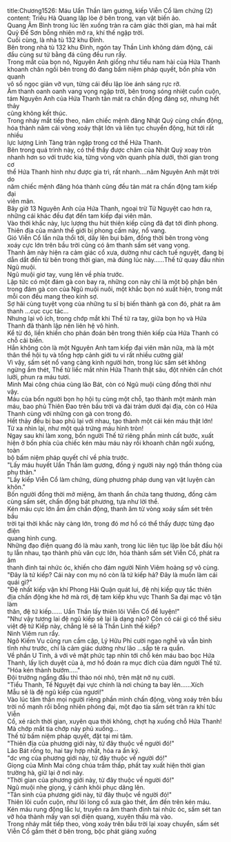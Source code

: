 title:Chương1526: Máu Uẩn Thần làm gương, kiếp Viễn Cổ làm chứng (2)
content:
Triêu Hà Quang lập lòe ở bên trong, vạn vật biến ảo.<br>Quang Âm Bình trong lúc lên xuống tràn ra cảm giác thời gian, mà hai mắt<br>Quỷ Đế Sơn bỗng nhiên mở ra, khí thế ngập trời.<br>Cuối cùng, là nhà tù 132 khu Đinh.<br>Bên trong nhà tù 132 khu Đinh, ngón tay Thần Linh không dám động, cái<br>đầu cùng sư tử bằng đá cũng đều run rẩy.<br>Trong mắt của bọn nó, Nguyên Anh giống như tiểu nam hài của Hứa Thanh<br>khoanh chân ngồi bên trong đó đang bấm niệm pháp quyết, bốn phía vờn quanh<br>vô số ngọc giản vỡ vụn, từng cái đều lập lòe ánh sáng rực rỡ.<br>Âm thanh oanh oanh vang vọng ngập trời, bên trong sóng nhiệt cuồn cuộn,<br>tám Nguyên Anh của Hứa Thanh tản mát ra chấn động đáng sợ, nhưng hết thảy<br>cũng không kết thúc.<br>Trong nháy mắt tiếp theo, năm chiếc mệnh đăng Nhật Quỹ cùng chấn động,<br>hóa thành năm cái vòng xoáy thật lớn và liên tục chuyển động, hút tới rất nhiều<br>lực lượng Linh Tàng tràn ngập trong cơ thể Hứa Thanh.<br>Bên trong quá trình này, có thể thấy được châm của Nhật Quỹ xoay tròn<br>nhanh hơn so với trước kia, từng vòng vờn quanh phía dưới, thời gian trong cơ<br>thể Hứa Thanh hình như được gia trì, rất nhanh….năm Nguyên Anh mặt trời do<br>năm chiếc mệnh đăng hóa thành cũng đều tản mát ra chấn động tam kiếp đại<br>viên mãn.<br>Bây giờ 13 Nguyên Anh của Hứa Thanh, ngoại trừ Tử Nguyệt cao hơn ra,<br>những cái khác đều đạt đến tam kiếp đại viên mãn.<br>Vào thời khắc này, lực lượng thu hút thiên kiếp cũng đã đạt tới đỉnh phong.<br>Thiên địa của mảnh thế giới bị phong cấm này, nổ vang.<br>Gió Viễn Cổ lần nữa thổi tới, dấy lên bụi bặm, đồng thời bên trong vòng<br>xoáy cực lớn trên bầu trời cũng có âm thanh sấm sét vang vọng.<br>Thanh âm này hiện ra cảm giác cổ xưa, dường như cách tuế nguyệt, đang bị<br>dẫn dắt đến từ bên trong thời gian, mà đúng lúc này……Thế tử quay đầu nhìn<br>Ngũ muội.<br>Ngũ muội giơ tay, vung lên về phía trước.<br>Lập tức có một đám gà con bay ra, những con này chỉ là một bộ phận bên<br>trong đám gà con của Ngũ muội nuôi, một khắc bọn nó xuất hiện, trong mắt<br>mỗi con đều mang theo kinh sợ.<br>Sợ hãi cùng tuyệt vọng của những tu sĩ bị biến thành gà con đó, phát ra âm<br>thanh …cục cục tác…<br>Nhưng lại vô ích, trong chớp mắt khi Thế tử ra tay, giữa bọn họ và Hứa<br>Thanh đã thành lập nên liên hệ vô hình.<br>Kể từ đó, liền khiến cho phán đoán bên trong thiên kiếp của Hứa Thanh có<br>chỗ cải biến.<br>Hắn không còn là một Nguyên Anh tam kiếp đại viên mãn nữa, mà là một<br>thân thể hội tụ và tổng hợp cảnh giới tu vi rất nhiều cường giả!<br>Vì vậy, sấm sét nổ vang càng kinh người hơn, trong lúc sấm sét không<br>ngừng ầm thét, Thế tử liếc mắt nhìn Hứa Thanh thật sâu, đột nhiên cắn chót<br>lưỡi, phun ra máu tươi.<br>Minh Mai công chúa cùng lão Bát, còn có Ngũ muội cũng đồng thời như<br>vậy.<br>Máu của bốn người bọn họ hội tụ cùng một chỗ, tạo thành một mảnh màn<br>máu, bao phủ Thiên Đao trên bầu trời và đài trảm dưới đại địa, còn có Hứa<br>Thanh cùng với những con gà con trong đó.<br>Hết thảy đều bị bao phủ lại với nhau, tạo thành một cái kén máu thật lớn!<br>Từ xa nhìn lại, như một quả trứng máu hình tròn!<br>Ngay sau khi làm xong, bốn người Thế tử riêng phần mình cất bước, xuất<br>hiện ở bốn phía của chiếc kén màu máu này rồi khoanh chân ngồi xuống, toàn<br>bộ bấm niệm pháp quyết chỉ về phía trước.<br>"Lấy máu huyết Uẩn Thần làm gương, đồng ý người này ngộ thần thông của<br>phụ thân."<br>"Lấy kiếp Viễn Cổ làm chứng, dùng phương pháp dung vạn vật luyện càn<br>khôn."<br>Bốn người đồng thời mở miệng, âm thanh ẩn chứa tang thương, đồng cảm<br>cùng sấm sét, chấn động bát phương, tựa như lời thề.<br>Kén máu cực lớn ầm ầm chấn động, thanh âm từ vòng xoáy sấm sét trên bầu<br>trời tại thời khắc này càng lớn, trong đó mơ hồ có thể thấy được từng đạo điện<br>quang hình cung.<br>Những đạo điện quang đó là màu xanh, trong lúc liên tục lập lòe bắt đầu hội<br>tụ lẫn nhau, tạo thành phù văn cực lớn, hóa thành sấm sét Viễn Cổ, phát ra âm<br>thanh đinh tai nhức óc, khiến cho đám người Ninh Viêm hoảng sợ vô cùng.<br>"Đây là tứ kiếp? Cái này con mụ nó còn là tứ kiếp hả? Đây là muốn làm cái<br>quái gì?"<br>"Đệ nhất kiếp vận khí Phong Hải Quận quát lui, đệ nhị kiếp quy tắc thiên<br>địa chấn động khe hở mà rơi, đệ tam kiếp khu vực Thanh Sa đại mạc vô tận làm<br>thân, đệ tứ kiếp…… Uẩn Thần lấy thiên lôi Viễn Cổ để luyện!"<br>"Như vậy tương lai đệ ngũ kiếp sẽ lại là dạng nào? Còn có cái gì có thể siêu<br>việt đệ tứ Kiếp này, chẳng lẽ sẽ là Thần Linh thế kiếp?<br>Ninh Viêm run rẩy.<br>Ngô Kiếm Vu cũng run cầm cập, Lý Hữu Phỉ cười ngạo nghễ và vẫn bình<br>tĩnh như trước, chỉ là cảm giác dường như lão …sắp tè ra quần.<br>Về phần U Tinh, ả với vẻ mặt phức tạp nhìn tới chỗ kén máu bao bọc Hứa<br>Thanh, lấy lịch duyệt của ả, mơ hồ đoán ra mục đích của đám người Thế tử.<br>"Hóa kén thành bướm....."<br>Đội trưởng ngẩng đầu thì thào nói nhỏ, trên mặt nở nụ cười.<br>"Tiểu Thanh, Tế Nguyệt đại vực chính là nơi chúng ta bay lên……Xích<br>Mẫu sẽ là đệ ngũ kiếp của ngươi!"<br>Vào lúc tâm thần mọi người riêng phần mình chấn động, vòng xoáy trên bầu<br>trời nổ mạnh rồi bỗng nhiên phóng đại, một đạo tia sấm sét tràn ra khí tức Viễn<br>Cổ, xé rách thời gian, xuyên qua thời không, chợt hạ xuống chỗ Hứa Thanh!<br>Mà chớp mắt tia chớp này phủ xuống...<br>Thế tử bấm niệm pháp quyết, đặt tại mi tâm.<br>"Thiên địa của phương giới này, từ đây thuộc về người đó!"<br>Lão Bát rống to, hai tay hợp nhất, hóa ra ấn ký.<br>"d*c v*ng của phương giới này, từ đây thuộc về người đó!"<br>Giọng của Minh Mai công chúa trầm thấp, phất tay xuất hiện thời gian<br>trường hà, giữ lại ở nơi này.<br>"Thời gian của phương giới này, từ đây thuộc về người đó!"<br>Ngũ muội nhẹ giọng, ý cảnh khôi phục dâng lên.<br>"Tân sinh của phương giới này, từ đây thuộc về người đó!"<br>Thiên lôi cuồn cuộn, như lôi long cổ xưa gào thét, ầm đến trên kén máu.<br>Kén máu rung động lắc lư, truyền ra âm thanh đinh tai nhức óc, sấm sét tan<br>vỡ hóa thành mấy vạn sợi điện quang, xuyên thấu mà vào.<br>Trong nháy mắt tiếp theo, vòng xoáy trên bầu trời lại xoay chuyển, sấm sét<br>Viễn Cổ gầm thét ở bên trong, bộc phát giáng xuống